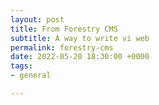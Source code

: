 ```yaml
---
layout: post
title: From Forestry CMS
subtitle: A way to write vi web
permalink: forestry-cms
date: 2022-05-20 18:30:00 +0000
tags:
- general

---
```

